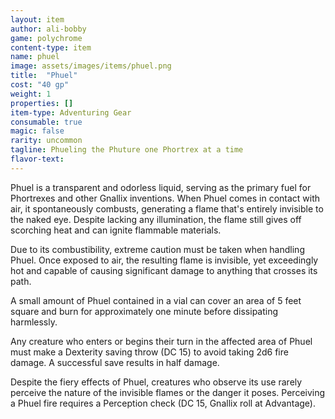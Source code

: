 ```yaml
---
layout: item
author: ali-bobby
game: polychrome
content-type: item
name: phuel
image: assets/images/items/phuel.png
title:  "Phuel"
cost: "40 gp"
weight: 1
properties: []
item-type: Adventuring Gear
consumable: true
magic: false
rarity: uncommon
tagline: Phueling the Phuture one Phortrex at a time
flavor-text:
---
```


Phuel is a transparent and odorless liquid, serving as the primary fuel for Phortrexes and other Gnallix inventions. When Phuel comes in contact with air, it spontaneously combusts, generating a flame that's entirely invisible to the naked eye. Despite lacking any illumination, the flame still gives off scorching heat and can ignite flammable materials.

Due to its combustibility, extreme caution must be taken when handling Phuel. Once exposed to air, the resulting flame is invisible, yet exceedingly hot and capable of causing significant damage to anything that crosses its path.

A small amount of Phuel contained in a vial can cover an area of 5 feet square and burn for approximately one minute before dissipating harmlessly.

Any creature who enters or begins their turn in the affected area of Phuel must make a Dexterity saving throw (DC 15) to avoid taking 2d6 fire damage. A successful save results in half damage.

Despite the fiery effects of Phuel, creatures who observe its use rarely perceive the nature of the invisible flames or the danger it poses. Perceiving a Phuel fire requires a Perception check (DC 15, Gnallix roll at Advantage).